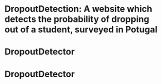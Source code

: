 # DropoutDetection: A website which detects the probability of dropping out of a student, surveyed in Potugal
# DropoutDetector
# DropoutDetector
